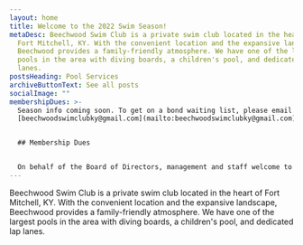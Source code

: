```yaml
---
layout: home
title: Welcome to the 2022 Swim Season!
metaDesc: Beechwood Swim Club is a private swim club located in the heart of
  Fort Mitchell, KY. With the convenient location and the expansive landscape,
  Beechwood provides a family-friendly atmosphere. We have one of the largest
  pools in the area with diving boards, a children's pool, and dedicated lap
  lanes.
postsHeading: Pool Services
archiveButtonText: See all posts
socialImage: ""
membershipDues: >-
  Season info coming soon. To get on a bond waiting list, please email
  [beechwoodswimclubky@gmail.com](mailto:beechwoodswimclubky@gmail.com)


  ## Membership Dues


  On behalf of the Board of Directors, management and staff welcome to the 2021 Beechwood Swim club Summer Swim Season. As long as the health inspection goes well **we will be opening on May 29th**. Beechwood Swim Club is a non-profit corporation that is operated by a group of volunteers. Membership available [here](https://beechwood-swim-club.netlify.app/membership).
---
```

Beechwood Swim Club is a private swim club located in the heart of Fort Mitchell, KY. With the convenient location and the expansive landscape, Beechwood provides a family-friendly atmosphere. We have one of the largest pools in the area with diving boards, a children's pool, and dedicated lap lanes.